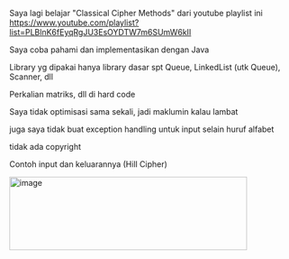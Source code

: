 Saya lagi belajar "Classical Cipher Methods" dari youtube playlist ini https://www.youtube.com/playlist?list=PLBlnK6fEyqRgJU3EsOYDTW7m6SUmW6kII

Saya coba pahami dan implementasikan dengan Java

Library yg dipakai hanya library dasar spt Queue, LinkedList (utk Queue), Scanner, dll

Perkalian matriks, dll di hard code 

Saya tidak optimisasi sama sekali, jadi maklumin kalau lambat

juga saya tidak buat exception handling untuk input selain huruf alfabet

tidak ada copyright

Contoh input dan keluarannya (Hill Cipher)

<img width="422" height="130" alt="image" src="https://github.com/user-attachments/assets/bd7749c5-33dd-47d9-bcc4-b316eeb8a2d2" />
